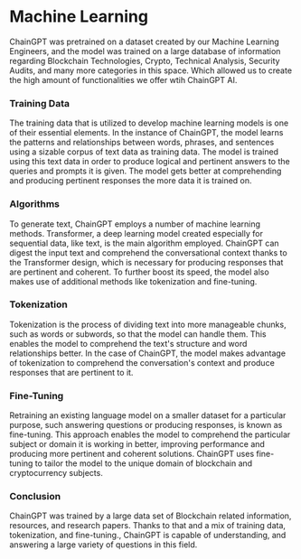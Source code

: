 # Machine Learning

ChainGPT was pretrained on a dataset created by our Machine Learning Engineers, and the model was trained on a large database of information regarding Blockchain Technologies, Crypto, Technical Analysis, Security Audits, and many more categories in this space. Which allowed us to create the high amount of functionalities we offer wtih ChainGPT AI. &#x20;

### Training Data

The training data that is utilized to develop machine learning models is one of their essential elements. In the instance of ChainGPT, the model learns the patterns and relationships between words, phrases, and sentences using a sizable corpus of text data as training data. The model is trained using this text data in order to produce logical and pertinent answers to the queries and prompts it is given. The model gets better at comprehending and producing pertinent responses the more data it is trained on.



### Algorithms

To generate text, ChainGPT employs a number of machine learning methods. Transformer, a deep learning model created especially for sequential data, like text, is the main algorithm employed. ChainGPT can digest the input text and comprehend the conversational context thanks to the Transformer design, which is necessary for producing responses that are pertinent and coherent. To further boost its speed, the model also makes use of additional methods like tokenization and fine-tuning.



### Tokenization

Tokenization is the process of dividing text into more manageable chunks, such as words or subwords, so that the model can handle them. This enables the model to comprehend the text's structure and word relationships better. In the case of ChainGPT, the model makes advantage of tokenization to comprehend the conversation's context and produce responses that are pertinent to it.



### Fine-Tuning

Retraining an existing language model on a smaller dataset for a particular purpose, such answering questions or producing responses, is known as fine-tuning. This approach enables the model to comprehend the particular subject or domain it is working in better, improving performance and producing more pertinent and coherent solutions. ChainGPT uses fine-tuning to tailor the model to the unique domain of blockchain and cryptocurrency subjects.



### Conclusion

ChainGPT was trained by a large data set of Blockchain related information, resources, and research papers. Thanks to that and a mix of training data, tokenization, and fine-tuning., ChainGPT is capable of understanding, and answering a large variety of questions in this field.&#x20;
